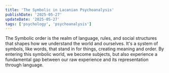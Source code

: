 ```yaml
---
title: 'The Symbolic in Lacanian Psychoanalysis'
publishDate: '2025-05-27'
updateDate: '2025-05-27'
tags: ['psychology', 'psychoanalysis']
---
```


The Symbolic order is the realm of language, rules, and social structures that shapes how we understand the world and ourselves. It's a system of symbols, like words, that stand in for things, creating meaning and order. By entering this symbolic world, we become subjects, but also experience a fundamental gap between our raw experience and its representation through language.
